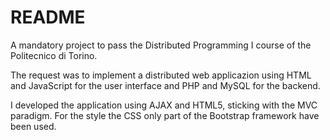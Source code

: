 # README

A mandatory project to pass the Distributed Programming I course of the Politecnico di Torino. 

The request was to implement a distributed web applicazion using HTML and JavaScript for the user interface and PHP and MySQL for the backend.

I developed the application using AJAX and HTML5, sticking with the MVC paradigm. For the style the CSS only part of the Bootstrap framework have been used.
